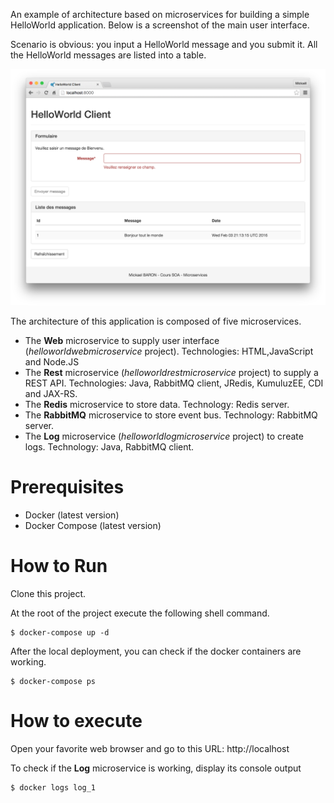 An example of architecture based on microservices for building a simple HelloWorld application. Below is a screenshot of the main user interface.

Scenario is obvious: you input a HelloWorld message and you submit it. All the HelloWorld messages are listed into a table.

![Screenshot](./images/helloworldscreenshot.png)

The architecture of this application is composed of five microservices.

* The **Web** microservice to supply user interface (_helloworldwebmicroservice_ project). Technologies: HTML,JavaScript and Node.JS
* The **Rest** microservice (_helloworldrestmicroservice_ project) to supply a REST API. Technologies: Java, RabbitMQ client, JRedis, KumuluzEE, CDI and JAX-RS.  
* The **Redis** microservice to store data. Technology: Redis server.
* The **RabbitMQ** microservice to store event bus. Technology: RabbitMQ server.
* The **Log** microservice (_helloworldlogmicroservice_ project) to create logs. Technology: Java, RabbitMQ client.

# Prerequisites

* Docker (latest version)
* Docker Compose (latest version)

# How to Run

Clone this project.

At the root of the project execute the following shell command.

```shellscript
$ docker-compose up -d
```

After the local deployment, you can check if the docker containers are working.

```shellscript
$ docker-compose ps
```

# How to execute

Open your favorite web browser and go to this URL: http://localhost

To check if the **Log** microservice is working, display its console output

```shellscript
$ docker logs log_1
```
